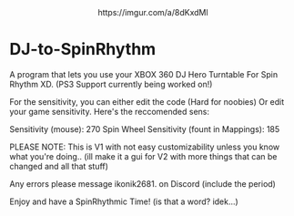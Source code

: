 <div align="center">
    <img src="">https://imgur.com/a/8dKxdMl</img>
</div>

# DJ-to-SpinRhythm
A program that lets you use your XBOX 360 DJ Hero Turntable For Spin Rhythm XD.
(PS3 Support currently being worked on!)

For the sensitivity, you can either edit the code (Hard for noobies)
Or edit your game sensitivity. Here's the reccomended sens:

Sensitivity (mouse): 270
Spin Wheel Sensitivity (fount in Mappings): 185

PLEASE NOTE: This is V1 with not easy customizability unless you know what you're doing..
(ill make it a gui for V2 with more things that can be changed and all that stuff)

Any errors please message ikonik2681. on Discord (include the period)

Enjoy and have a SpinRhythmic Time! (is that a word? idek...)
